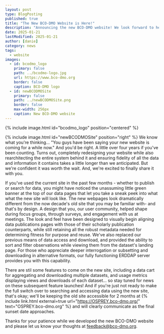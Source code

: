 ```yaml
---
layout: post
type: BlogPosting
published: true
title: "The New BCO-DMO Website is Here!"
description: "Announcing the new BCO-DMO website! We look forward to hearing your thoughts!"
date: 2025-01-21
lastModified: 2025-01-21
author: [danie]
category: news
tags: 
  - website
images:
  - id: bcodmo_logo
    primary: false
    path: ../bcodmo-logo.jpg
    url: https://www.bco-dmo.org
    border: false
    caption: BCO-DMO logo
  - id: newBCODMOSite
    primary: false
    path: ../newBCODMOSite.png
    border: false
    max-width: 256px
    caption: New BCO-DMO website
---
```

{% include image.html id="bcodmo_logo" position="centered" %}

{% include image.html id="newBCODMOSite" position="right" %}
We know what you're thinking... "You guys have been saying your new website is coming for a while now." And you'd be right. A little over four years if you've been counting. Turns out, completely redesigning your website while also rearchitecting the entire system behind it and ensuring fidelity of all the data and information it contains takes a little longer than we anticipated. But we're confident it was worth the wait. And, we're excited to finally share it with you.

If you've used the current site in the past few months - whether to publish or search for data, you might have noticed the unassuming little green banner at the top of our data pages that let you take a sneak peek into what what the new site will look like. The new webpages look dramatically different from the now decade's old site that you may be familiar with- and that's by design. A design that you, our user community, helped shape during focus groups, through surveys, and engagement with us at meetings. The look and feel have been designed to visually begin aligning data publications pages with those of their scholarly publication counterparts, while still retaining all the robust metadata needed for determining fitness for purpose and reuse. We've also replaced our previous means of data access and download, and provided the ability to sort and filter observations while viewing them from the dataset's landing page. For those who appreciate deeper interrogation or subsetting and downloading in alternative formats, our fully functioning ERDDAP server provides you with this capability.

There are stil some features to come on the new site, including a data cart for aggregating and downloading multiple datasets, and usage metrics displaying views and downloads of each dataset... so stay tuned for news on these subsequent feature launches! And if you're just not ready to make the full switch over to searching and accessing data using the new site, that's okay; we'll be keeping the old site accessible for 2 months at {% include link.html external=true url="https://OSPREY.bco-dmo.org/" text="OSPREY.bco-dmo.org" %} and will clearly communicate as the final sunset date approaches. 

Thanks for your patience while we developed the new BCO-DMO website and please let us know your thoughts at feedback@bco-dmo.org.
